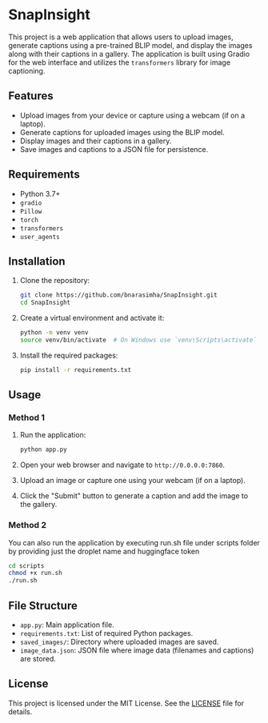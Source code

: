 # SnapInsight

This project is a web application that allows users to upload images, generate captions using a pre-trained BLIP model, and display the images along with their captions in a gallery. The application is built using Gradio for the web interface and utilizes the `transformers` library for image captioning.

## Features

- Upload images from your device or capture using a webcam (if on a laptop).
- Generate captions for uploaded images using the BLIP model.
- Display images and their captions in a gallery.
- Save images and captions to a JSON file for persistence.

## Requirements

- Python 3.7+
- `gradio`
- `Pillow`
- `torch`
- `transformers`
- `user_agents`

## Installation

1. Clone the repository:
    ```sh
    git clone https://github.com/bnarasimha/SnapInsight.git
    cd SnapInsight
    ```

2. Create a virtual environment and activate it:
    ```sh
    python -m venv venv
    source venv/bin/activate  # On Windows use `venv\Scripts\activate`
    ```

3. Install the required packages:
    ```sh
    pip install -r requirements.txt
    ```

## Usage

### Method 1
1. Run the application:
    ```sh
    python app.py
    ```

2. Open your web browser and navigate to `http://0.0.0.0:7860`.

3. Upload an image or capture one using your webcam (if on a laptop).

4. Click the "Submit" button to generate a caption and add the image to the gallery.

### Method 2
You can also run the application by executing run.sh file under scripts folder by providing just the droplet name and huggingface token  
```sh
cd scripts  
chmod +x run.sh
./run.sh
```

## File Structure

- `app.py`: Main application file.
- `requirements.txt`: List of required Python packages.
- `saved_images/`: Directory where uploaded images are saved.
- `image_data.json`: JSON file where image data (filenames and captions) are stored.

## License

This project is licensed under the MIT License. See the [LICENSE](LICENSE) file for details.